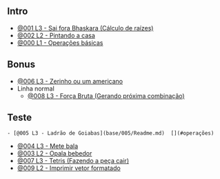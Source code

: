 ## Intro
- [@001 L3 - Sai fora Bhaskara (Cálculo de raízes)](base/001/Readme.md)  [](#seleçao)
- [@002 L2 - Pintando a casa](base/002/Readme.md)  [](#operações)
- [@000 L1 - Operações básicas](base/000/Readme.md)  [](#operações)

## Bonus   
- [@006 L3 - Zerinho ou um americano](base/006/Readme.md)  [](#operações)
- Linha normal
    - [@008 L3 - Força Bruta (Gerando próxima combinação)](base/008/Readme.md)  [](#vetores)

## Teste
    - [@005 L3 - Ladrão de Goiabas](base/005/Readme.md)  [](#operações)
- [@004 L3 - Mete bala](base/004/Readme.md)  [](#operações)
- [@003 L2 - Opala bebedor](base/003/Readme.md)  [](#operações)
- [@007 L3 - Tetris (Fazendo a peça cair)](base/007/Readme.md)  [](#matrizes)
- [@009 L2 - Imprimir vetor formatado](base/009/Readme.md)  [](#funcoes)
